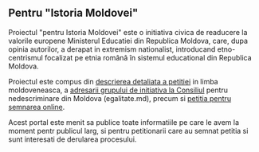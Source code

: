## Pentru "Istoria Moldovei"

Proiectul "pentru Istoria Moldovei" este o initiativa civica de readucere la valorile europene Ministerul Educatiei din Republica Moldova, care, dupa opinia autorilor, a derapat in extremism nationalist, introducand etno-centrismul focalizat pe etnia românâ în sistemul educational din Republica Moldova.  

Proiectul este compus din [descrierea detaliata a petitiei](/descriere) in limba moldoveneasca, a [adresarii grupului de initiativa la Consiliul](/egalitate) pentru nedescriminare din Moldova (egalitate.md), precum si [petitia pentru semnarea online](/online).

Acest portal este menit sa publice toate informatiile pe care le avem la moment pentr publicul larg, si pentru petitionarii care au semnat petitia si sunt interesati de derularea procesului. 

